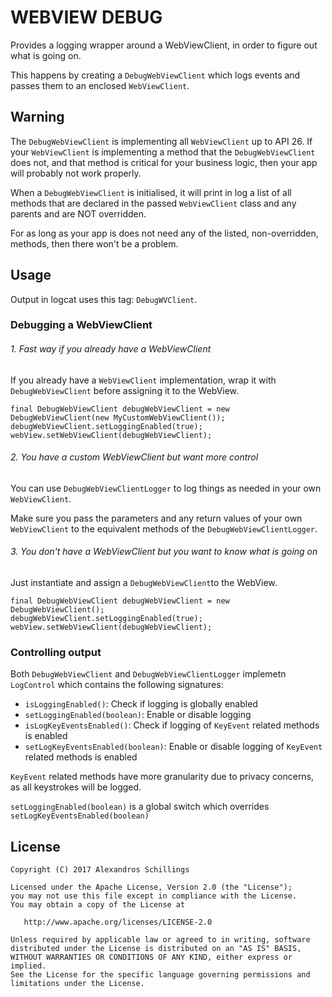 # WEBVIEW DEBUG

Provides a logging wrapper around a WebViewClient, in order to figure out what is going on.

This happens by creating a `DebugWebViewClient` which logs events and passes them to an enclosed `WebViewClient`.

## Warning
The `DebugWebViewClient` is implementing all `WebViewClient` up to API 26. If your `WebViewClient` is implementing a method that the `DebugWebViewClient` does not, and that method is critical for your business logic, then your app will probably not work properly.

When a `DebugWebViewClient` is initialised, it will print in log a list of all methods that are declared in the passed `WebViewClient` class and any parents and are NOT overridden.

For as long as your app is does not need any of the listed, non-overridden, methods, then there won't be a problem.

## Usage

Output in logcat uses this tag: `DebugWVClient`.

### Debugging a WebViewClient
###### 1. Fast way if you already have a WebViewClient
If you already have a `WebViewClient` implementation, wrap it with `DebugWebViewClient` before assigning it to the WebView.

```
final DebugWebViewClient debugWebViewClient = new DebugWebViewClient(new MyCustomWebViewClient());
debugWebViewClient.setLoggingEnabled(true);
webView.setWebViewClient(debugWebViewClient);
```

###### 2. You have a custom WebViewClient but want more control
You can use `DebugWebViewClientLogger` to log things as needed in your own `WebViewClient`.

Make sure you pass the parameters and any return values of your own `WebViewClient` to the equivalent methods of the `DebugWebViewClientLogger`.

###### 3. You don't have a WebViewClient but you want to know what is going on
Just instantiate and assign a `DebugWebViewClient`to the WebView.

```
final DebugWebViewClient debugWebViewClient = new DebugWebViewClient();
debugWebViewClient.setLoggingEnabled(true);
webView.setWebViewClient(debugWebViewClient);
```

### Controlling output
Both `DebugWebViewClient`  and `DebugWebViewClientLogger` implemetn `LogControl` which contains the following signatures:

* `isLoggingEnabled()`: Check if logging is globally enabled
* `setLoggingEnabled(boolean)`: Enable or disable logging
* `isLogKeyEventsEnabled()`: Check if logging of `KeyEvent` related methods is enabled
* `setLogKeyEventsEnabled(boolean)`: Enable or disable logging of `KeyEvent` related methods is enabled

`KeyEvent` related methods have more granularity due to privacy concerns, as all keystrokes will be logged.

`setLoggingEnabled(boolean)` is a global switch which overrides `setLogKeyEventsEnabled(boolean)`

## License
    Copyright (C) 2017 Alexandros Schillings

    Licensed under the Apache License, Version 2.0 (the "License");
    you may not use this file except in compliance with the License.
    You may obtain a copy of the License at

       http://www.apache.org/licenses/LICENSE-2.0

    Unless required by applicable law or agreed to in writing, software
    distributed under the License is distributed on an "AS IS" BASIS,
    WITHOUT WARRANTIES OR CONDITIONS OF ANY KIND, either express or implied.
    See the License for the specific language governing permissions and
    limitations under the License.
